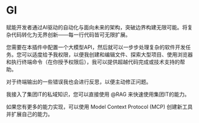 # GI
 
赋能开发者通过AI驱动的自动化与面向未来的架构，突破边界构建无限可能。将复杂代码转化为无界创新——每一行代码皆可无限扩展。


您需要在本插件中配置一个大模型API，然后就可以一步步处理复杂的软件开发任务。您可以适度给予我权限，以便我创建和编辑文件、探索大型项目、使用浏览器和执行终端命令（在你授予权限后），我可以提供超越代码完成或技术支持的帮助。

对于终端输出的一些错误我也会进行反思，以便主动修正问题。

我接入了集团IT的私域知识，您可以直接使用 @RAG 来快速使用集团IT的能力。

如果您有更多的能力实现，可以使用  Model Context Protocol (MCP) 创建新工具并扩展自己的能力。
